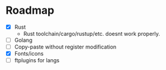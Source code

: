 # Roadmap
- [X] Rust
    - Rust toolchain/cargo/rustup/etc. doesnt work properly.
- [ ] Golang
- [ ] Copy-paste without register modification
- [X] Fonts/icons
- [ ] ftplugins for langs